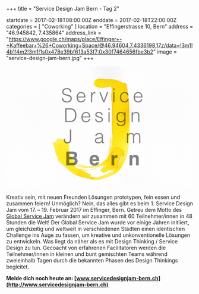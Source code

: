 +++
title = "Service Design Jam Bern - Tag 2"

startdate = 2017-02-18T08:00:00Z
enddate = 2017-02-18T22:00:00Z
categories = [ "Coworking" ]
location = "Effingerstrasse 10, Bern"
address = "46.945842, 7.435864"
address_link = "https://www.google.ch/maps/place/Effinger+-+Kaffeebar+%26+Coworking+Space/@46.94604,7.4336198,17z/data=!3m1!4b1!4m2!3m1!1s0x478e39bf613a53f7:0x30f7464656fbe3b2"
image = "service-design-jam-bern.jpg"
+++

![Service Design Jam Bern](service-design-jam-bern.jpg)

Kreativ sein, mit neuen Freunden Lösungen prototypen, fein essen und zusammen feiern! Unmöglich? Nein, das alles gibt es beim 1. Service Design Jam vom 17. – 19. Februar 2017 im Effinger, Bern.
Getreu dem Motto des [Global Service Jam](http://planet.globalservicejam.org/home) verändern wir zusammen mit 60 Teilnehmer/innen in 48 Stunden die Welt! Der Global Service Jam wurde vor einige Jahren initiiert, um gleichzeitig und weltweit in verschiedenen Städten einen identischen Challenge ins Auge zu fassen, um kreative und unkonventionelle Lösungen zu entwickeln. Was liegt da näher als es mit Design Thinking / Service Design zu tun. Gecoacht von erfahrenen Facilitatoren werden die Teilnehmer/innen in kleinen und bunt gemischten Teams während zweieinhalb Tagen durch die bekannten Phasen des Design Thinkings begleitet.

**Melde dich noch heute an: [www.servicedesignjam-bern.ch](http://www.servicedesignjam-bern.ch)**
